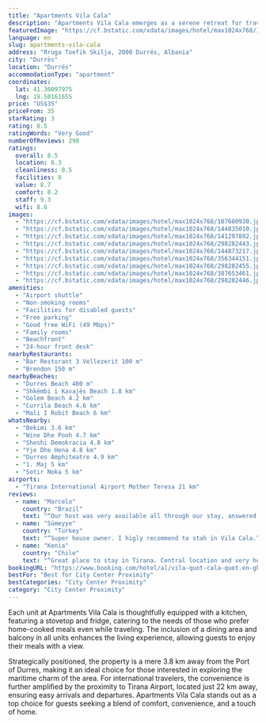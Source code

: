 ```yaml
---
title: "Apartments Vila Cala"
description: "Apartments Vila Cala emerges as a serene retreat for travelers seeking both tranquility and convenience."
featuredImage: "https://cf.bstatic.com/xdata/images/hotel/max1024x768/107680930.jpg?k=995d5a294588f9eeb8f754146a824cf78d7b6578e15e1d4e759a2a4af481c418&o=&hp=1"
language: en
slug: apartments-vila-cala
address: "Rruga Toefik Skilja, 2000 Durrës, Albania"
city: "Durrës"
location: "Durrës"
accommodationType: "apartment"
coordinates:
  lat: 41.30097975
  lng: 19.50161655
price: "US$35"
priceFrom: 35
starRating: 3
rating: 8.5
ratingWords: "Very Good"
numberOfReviews: 298
ratings:
  overall: 8.5
  location: 8.3
  cleanliness: 8.5
  facilities: 8
  value: 8.7
  comfort: 8.2
  staff: 9.3
  wifi: 8.6
images:
  - "https://cf.bstatic.com/xdata/images/hotel/max1024x768/107680930.jpg?k=995d5a294588f9eeb8f754146a824cf78d7b6578e15e1d4e759a2a4af481c418&o=&hp=1"
  - "https://cf.bstatic.com/xdata/images/hotel/max1024x768/144835010.jpg?k=1fc9e8b8a09e9f1ba3f2c916ce0af8f34c401d9c98c26307e48ba3a8e5dfdc66&o=&hp=1"
  - "https://cf.bstatic.com/xdata/images/hotel/max1024x768/141297892.jpg?k=3743c047f80291f2462d976e88ec9a7db6f087fd02880237384380750414fbae&o=&hp=1"
  - "https://cf.bstatic.com/xdata/images/hotel/max1024x768/298282443.jpg?k=d6bdd752a9b7db7c53a76f7174afb1d490cbd88b1787eb1d47cae347b71a50cf&o=&hp=1"
  - "https://cf.bstatic.com/xdata/images/hotel/max1024x768/144873217.jpg?k=9bba10332c3125d015aaf2a4e7e6c605e8366cf3b6396ca6f8b6237c40640529&o=&hp=1"
  - "https://cf.bstatic.com/xdata/images/hotel/max1024x768/356344151.jpg?k=ea55e9d53691b9886c595d88c94f7f15bf39a31a704bceca92274d43fec5e47f&o=&hp=1"
  - "https://cf.bstatic.com/xdata/images/hotel/max1024x768/298282455.jpg?k=f3078245319cede34e2f3b7bb19c671adb0e811e4035adce3ef6d8b0d896f9ae&o=&hp=1"
  - "https://cf.bstatic.com/xdata/images/hotel/max1024x768/387653461.jpg?k=7e71ddecc3fea62c38cd14b8914d2c27749645b64d1e9e6686ec2de8d5508274&o=&hp=1"
  - "https://cf.bstatic.com/xdata/images/hotel/max1024x768/298282446.jpg?k=125858f038e369bad2eed97d81c193c17a911c4c6bc5cac9fa8b95663fa36bc5&o=&hp=1"
amenities:
  - "Airport shuttle"
  - "Non-smoking rooms"
  - "Facilities for disabled guests"
  - "Free parking"
  - "Good free WiFi (49 Mbps)"
  - "Family rooms"
  - "Beachfront"
  - "24-hour front desk"
nearbyRestaurants:
  - "Bar Restorant 3 Vellezerit 100 m"
  - "Brendon 150 m"
nearbyBeaches:
  - "Durres Beach 400 m"
  - "Shkëmbi i Kavajës Beach 1.8 km"
  - "Golem Beach 4.2 km"
  - "Currila Beach 4.6 km"
  - "Mali I Robit Beach 6 km"
whatsNearby:
  - "Bekimi 3.6 km"
  - "Wine Dhe Pooh 4.7 km"
  - "Sheshi Demokracia 4.8 km"
  - "Yje Dhe Hena 4.8 km"
  - "Durres Amphiteatre 4.9 km"
  - "1. Maj 5 km"
  - "Sotir Noka 5 km"
airports:
  - "Tirana International Airport Mother Teresa 21 km"
reviews:
  - name: "Marcelo"
    country: "Brazil"
    text: "“Our host was very available all through our stay, answered our questions. The location is nice in multiple aspects : it is a calm neighbourhood but there are plenty of places around to eat out, especially seafood, more than in the city center”"
  - name: "Sümeyye"
    country: "Turkey"
    text: "“Super house owner. I higly recommend to stah in Vila Cala.”"
  - name: "Kenia"
    country: "Chile"
    text: "“Great place to stay in Tirana. Central location and very helpful staff”"
bookingURL: "https://www.booking.com/hotel/al/vila-quot-cala-quot.en-gb.html?aid=8035640"
bestFor: "Best for City Center Proximity"
bestCategories: "City Center Proximity"
category: "City Center Proximity"
---
```


Each unit at Apartments Vila Cala is thoughtfully equipped with a kitchen, featuring a stovetop and fridge, catering to the needs of those who prefer home-cooked meals even while traveling. The inclusion of a dining area and balcony in all units enhances the living experience, allowing guests to enjoy their meals with a view.

Strategically positioned, the property is a mere 3.8 km away from the Port of Durres, making it an ideal choice for those interested in exploring the maritime charm of the area. For international travelers, the convenience is further amplified by the proximity to Tirana Airport, located just 22 km away, ensuring easy arrivals and departures. Apartments Vila Cala stands out as a top choice for guests seeking a blend of comfort, convenience, and a touch of home.